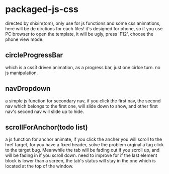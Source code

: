 # packaged-js-css
directed by shixin(tom),
only use for js functions and some css animations,
here will be de dirctions for each files!
it's designed for phone, so if you use PC browser to open the template, it will be ugly, press 'F12', choose the phone view mode.

## circleProgressBar

which is a css3 driven animation, as a progress bar, just one cirlce turn. no js manipulation.

## navDropdown

a simple js function for secondary nav, if you click the first nav, the second nav which belongs to the first one, will slide down to show, and other first nav's second nav will slide up to hide.

## scrollForAnchor(todo list)

a js function for anchor animate, if you click the ancher you will scroll to the href target, for you have a fixed header, solve the problem orginal a tag click to the target bug. Meanwhile the tab will be fading out if you scroll up, and will be fading in if you scroll down. need to improve for if the last element block is lower than a screen, the tab's status will stay in the one which is located at the top of the window.
